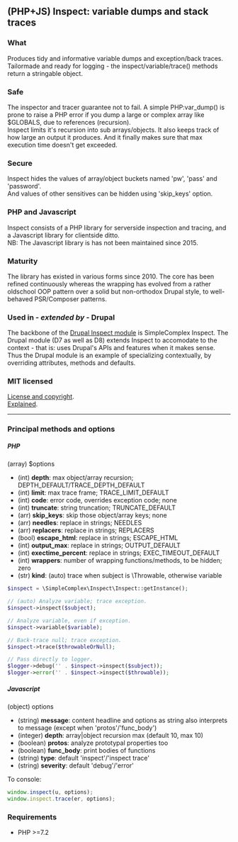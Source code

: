 ## (PHP+JS) Inspect: variable dumps and stack traces ##

### What ###

Produces tidy and informative variable dumps and exception/back traces.  
Tailormade and ready for logging - the inspect/variable/trace() methods return a stringable object.

### Safe ###

The inspector and tracer guarantee not to fail.
A simple PHP:var_dump() is prone to raise a PHP error if you dump a large or complex array like $GLOBALS, due to references (recursion).  
Inspect limits it's recursion into sub arrays/objects. It also keeps track of how large an output it produces. And it finally makes sure that max execution time doesn't get exceeded.

### Secure ###

Inspect hides the values of array/object buckets named 'pw', 'pass' and 'password'.  
And values of other sensitives can be hidden using 'skip_keys' option.

### PHP and Javascript ###

Inspect consists of a PHP library for serverside inspection and tracing, and a Javascript library for clientside ditto.  
NB: The Javascript library is has not been maintained since 2015.

### Maturity ###

The library has existed in various forms since 2010.
The core has been refined continuously whereas the wrapping has evolved from a rather oldschool OOP pattern over a solid but non-orthodox Drupal style, to well-behaved PSR/Composer patterns. 

### Used in - *extended by* - Drupal ###

The backbone of the [Drupal Inspect module](https://drupal.org/project/inspect) is SimpleComplex Inspect.
The Drupal module (D7 as well as D8) extends Inspect to accomodate to the context - that is: uses Drupal's APIs and features when it makes sense.  
Thus the Drupal module is an example of specializing contextually, by overriding attributes, methods and defaults.

### MIT licensed ###

[License and copyright](https://github.com/simplecomplex/inspect/blob/master/LICENSE).  
[Explained](https://tldrlegal.com/license/mit-license).

----------


### Principal methods and options ###

##### PHP #####

(array) $options

- (int) **depth**: max object/array recursion; DEPTH_DEFAULT/TRACE_DEPTH_DEFAULT
- (int) **limit**: max trace frame; TRACE_LIMIT_DEFAULT
- (int) **code**: error code, overrides exception code; none
- (int) **truncate**: string truncation; TRUNCATE_DEFAULT
- (arr) **skip_keys**: skip those object/array keys; none
- (arr) **needles**: replace in strings; NEEDLES
- (arr) **replacers**: replace in strings; REPLACERS
- (bool) **escape_html**: replace in strings; ESCAPE_HTML
- (int) **output_max**: replace in strings; OUTPUT_DEFAULT
- (int) **exectime_percent**: replace in strings; EXEC_TIMEOUT_DEFAULT
- (int) **wrappers**: number of wrapping functions/methods, to be hidden; zero
- (str) **kind**: (auto) trace when subject is \Throwable, otherwise variable

```PHP
$inspect = \SimpleComplex\Inspect\Inspect::getInstance();

// (auto) Analyze variable; trace exception.
$inspect->inspect($subject);

// Analyze variable, even if exception.
$inspect->variable($variable);

// Back-trace null; trace exception.
$inspect->trace($throwableOrNull);

// Pass directly to logger.
$logger->debug('' . $inspect->inspect($subject));
$logger->error('' . $inspect->inspect($throwable));
```

##### Javascript #####

(object) options

- (string) **message**: content headline and options as string also interprets to message (except when 'protos'/'func_body')
- (integer) **depth**: array|object recursion max (default 10, max 10)
- (boolean) **protos**: analyze prototypal properties too
- (boolean) **func_body**: print bodies of functions
- (string) **type**: default 'inspect'/'inspect trace'
- (string) **severity**: default 'debug'/'error'

To console:  
```javascript
window.inspect(u, options);
window.inspect.trace(er, options);
```

<!--
To server log:  
`inspect.log(u, options);`  
`inspect.traceLog(er, options);`
-->

### Requirements ###

- PHP >=7.2
